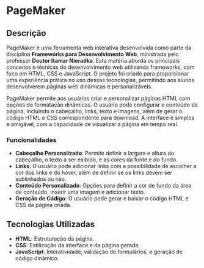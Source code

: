 # PageMaker

## Descrição
PageMaker é uma ferramenta web interativa desenvolvida como parte da disciplina **Frameworks para Desenvolvimento Web**, ministrada pelo professor **Doutor Itamar Nieradka**. Esta matéria aborda os principais conceitos e técnicas do desenvolvimento web utilizando frameworks, com foco em HTML, CSS e JavaScript. O projeto foi criado para proporcionar uma experiência prática no uso dessas tecnologias, permitindo aos alunos desenvolverem páginas web dinâmicas e personalizáveis.

PageMaker permite aos usuários criar e personalizar páginas HTML com opções de formatação dinâmicas. O usuário pode configurar o conteúdo da página, incluindo o cabeçalho, links, texto e imagens, além de gerar o código HTML e CSS correspondente para download. A interface é simples e amigável, com a capacidade de visualizar a página em tempo real.

### Funcionalidades
- **Cabeçalho Personalizado**: Permite definir a largura e altura do cabeçalho, o texto a ser exibido, e as cores da fonte e do fundo.
- **Links**: O usuário pode adicionar links com a possibilidade de escolher a cor dos links e do hover, além de definir se os links devem ser sublinhados ou não.
- **Conteúdo Personalizado**: Opções para definir a cor de fundo da área de conteúdo, inserir uma imagem e adicionar texto.
- **Geração de Código**: O usuário pode gerar e baixar o código HTML e CSS da página criada.

## Tecnologias Utilizadas
- **HTML**: Estruturação da página.
- **CSS**: Estilização da interface e da página gerada.
- **JavaScript**: Interatividade, validação de formulários, e geração de código dinâmico.
